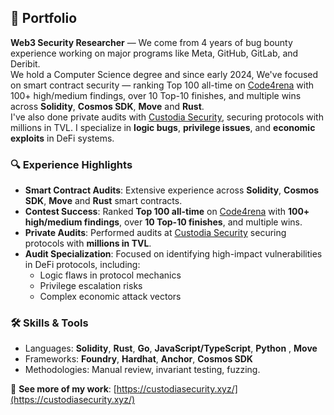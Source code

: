 ## 📜 Portfolio  

**Web3 Security Researcher** — We come from 4 years of bug bounty experience working on major programs like Meta, GitHub, GitLab, and Deribit.  
We hold a Computer Science degree and since early 2024, We've focused on smart contract security — ranking Top 100 all-time on [Code4rena](https://code4rena.com/@0xAlix2) with 100+ high/medium findings, over 10 Top-10 finishes, and multiple wins across **Solidity**, **Cosmos SDK**, **Move** and **Rust**.  
I've also done private audits with [Custodia Security](https://custodiasecurity.xyz/), securing protocols with millions in TVL. I specialize in **logic bugs**, **privilege issues**, and **economic exploits** in DeFi systems.  

### 🔍 Experience Highlights  
- **Smart Contract Audits**: Extensive experience across **Solidity**, **Cosmos SDK**, **Move** and **Rust** smart contracts.  
- **Contest Success**: Ranked **Top 100 all-time** on [Code4rena](https://code4rena.com/@0xAlix2) with **100+ high/medium findings**, over **10 Top-10 finishes**, and multiple wins.  
- **Private Audits**: Performed audits at [Custodia Security](https://custodiasecurity.xyz/) securing protocols with **millions in TVL**.  
- **Audit Specialization**: Focused on identifying high-impact vulnerabilities in DeFi protocols, including:  
  - Logic flaws in protocol mechanics  
  - Privilege escalation risks  
  - Complex economic attack vectors  

### 🛠️ Skills & Tools  
- Languages: **Solidity**, **Rust**, **Go**, **JavaScript/TypeScript**, **Python** , **Move**
- Frameworks: **Foundry**, **Hardhat**, **Anchor**, **Cosmos SDK**  
- Methodologies: Manual review, invariant testing, fuzzing.

📎 **See more of my work**: [https://custodiasecurity.xyz/](https://custodiasecurity.xyz/)  
